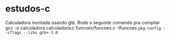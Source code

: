# estudos-c

Calculadora montada usando gtk. Rode o seguinte comando pra compilar
gcc -o calculadora calculadora.c funcoes/funcoes.c -Ifuncoes `pkg-config --cflags --libs gtk+-3.0`